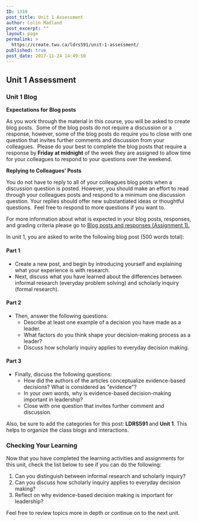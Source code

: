 ```yaml
---
ID: 1310
post_title: Unit 1 Assessment
author: Colin Madland
post_excerpt: ""
layout: page
permalink: >
  https://create.twu.ca/ldrs591/unit-1-assessment/
published: true
post_date: 2017-11-24 14:49:50
---
```

<h2>Unit 1 Assessment</h2>
<h3>Unit 1 Blog</h3>
<strong>Expectations for</strong> <strong>Blog posts</strong>

As you work through the material in this course, you will be asked to create blog posts.  Some of the blog posts do not require a discussion or a response, however, some of the blog posts do require you to close with one question that invites further comments and discussion from your colleagues.  Please do your best to complete the blog posts that require a response by<strong> Friday at midnight</strong> of the week they are assigned to allow time for your colleagues to respond to your questions over the weekend.

<strong>Replying to Colleagues’ Posts</strong>
<p class="Paragraph">You do not have to reply to all of your colleagues blog posts when a discussion question is posted. However, you should make an effort to read through your colleagues posts and respond to a minimum one discussion question. Your replies should offer new substantiated ideas or thoughtful questions. <strong> </strong>Feel free to respond to more questions if you want to.<strong>   </strong></p>
For more information about what is expected in your blog posts, responses, and grading criteria please go to <a href="https://create.twu.ca/ldrs591/instructions-for-blog-posts-and-responses/">Blog posts and responses (Assignment 1).</a>

In unit 1, you are asked to write the following blog post (500 words total):
<h4>Part 1</h4>
<ul>
 	<li>Create a new post, and begin by introducing yourself and explaining what your experience is with research.</li>
 	<li>Next, discuss what you have learned about the differences between informal research (everyday problem solving) and scholarly inquiry (formal research).</li>
</ul>
<h4>Part 2</h4>
<ul>
 	<li>Then, answer the following questions:
<ul>
 	<li>Describe at least one example of a decision you have made as a leader.</li>
 	<li>What factors do you think shape your decision-making process as a leader?</li>
 	<li>Discuss how scholarly inquiry applies to everyday decision making.</li>
</ul>
</li>
</ul>
<h4>Part 3</h4>
<ul>
 	<li>Finally, discuss the following questions:
<ul>
 	<li>How did the authors of the articles conceptualize evidence-based decisions? What is considered as "evidence"?</li>
 	<li>In your own words, why is evidence-based decision-making important in leadership?</li>
 	<li>Close with one question that invites further comment and discussion.</li>
</ul>
</li>
</ul>
Also, be sure to add the categories for this post: <strong>LDRS591</strong> and <strong>Unit 1</strong>. This helps to organize the class blogs and interactions.
<h3>Checking Your Learning</h3>
Now that you have completed the learning activities and assignments for this unit, check the list below to see if you can do the following:
<ol>
 	<li>Can you distinguish between informal research and scholarly inquiry?</li>
 	<li>Can you discuss how scholarly inquiry applies to everyday decision making?</li>
 	<li>Reflect on why evidence-based decision making is important for leadership?</li>
</ol>
Feel free to review topics more in depth or continue on to the next unit.